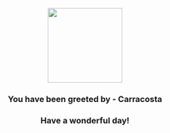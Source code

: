 <p align="center">
    <img src="https://raw.githubusercontent.com/PokeAPI/sprites/master/sprites/pokemon/565.png" width="150" height="150">
</p>
<h3 align="center">You have been greeted by - <b>Carracosta</b></h3>
<h3 align="center">Have a wonderful day!</h3>
